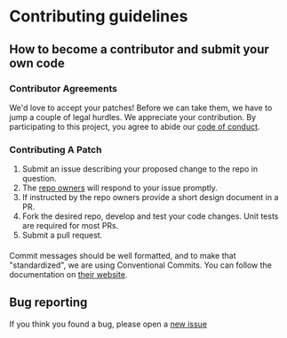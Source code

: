 # Contributing guidelines

## How to become a contributor and submit your own code

### Contributor Agreements

We'd love to accept your patches! Before we can take them, we have to jump a couple of legal hurdles.
We appreciate your contribution.
By participating to this project, you agree to abide our [code of conduct](/CODE_OF_CONDUCT.md).


### Contributing A Patch

1. Submit an issue describing your proposed change to the repo in question.
1. The [repo owners](.github/CODEOWNERS) will respond to your issue promptly.
1. If instructed by the repo owners provide a short design document in a PR.
1. Fork the desired repo, develop and test your code changes. Unit tests are required for most PRs.
1. Submit a pull request.

####

Commit messages should be well formatted, and to make that "standardized", we are using Conventional Commits.
You can follow the documentation on [their website](https://www.conventionalcommits.org).

## Bug reporting

If you think you found a bug, please open a [new issue](https://github.com/sparetimecoders/goamqp/issues/new)
